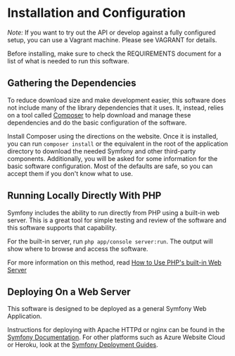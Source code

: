 Installation and Configuration
==============================

*Note:* If you want to try out the API or develop against a fully configured
setup, you can use a Vagrant machine. Please see VAGRANT for details.

Before installing, make sure to check the REQUIREMENTS document for a list of
what is needed to run this software.

Gathering the Dependencies
--------------------------

To reduce download size and make development easier, this software does not
include many of the library dependencies that it uses. It, instead, relies on a
tool called [Composer](https://getcomposer.org/) to help download and manage
these dependencies and do the basic configuration of the software.

Install Composer using the directions on the website. Once it is installed,
you can run `composer install` or the equivalent in the root of the application
directory to download the needed Symfony and other third-party components.
Additionally, you will be asked for some information for the basic software
configuration. Most of the defaults are safe, so you can accept them if you
don't know what to use.

Running Locally Directly With PHP
---------------------------------

Symfony includes the ability to run directly from PHP using a built-in web
server. This is a great tool for simple testing and review of the software and
this software supports that capability.

For the built-in server, run `php app/console server:run`. The output will show
where to browse and access the software.

For more information on this method, read [How to Use PHP's built-in Web Server](
https://symfony.com/doc/2.8/setup/built_in_web_server.html)

Deploying On a Web Server
-------------------------

This software is designed to be deployed as a general Symfony Web Application.

Instructions for deploying with Apache HTTPd or nginx can be found in the
[Symfony Documentation](https://symfony.com/doc/2.8/setup/web_server_configuration.html).
For other platforms such as Azure Website Cloud or Heroku, look at the [Symfony
Deployment Guides](https://symfony.com/doc/2.8/deployment.html).
